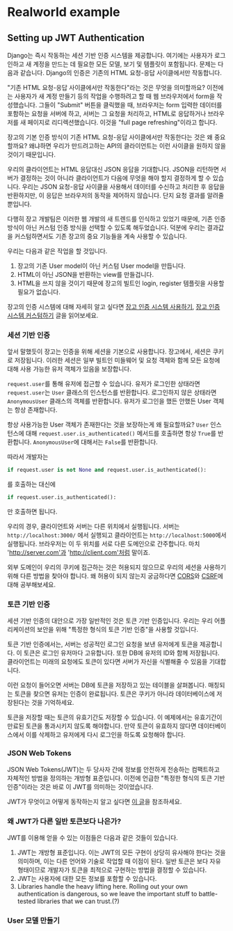 # Realworld example

## Setting up JWT Authentication

Django는 즉시 작동하는 세션 기반 인증 시스템을 제공합니다. 여기에는 사용자가 로그인하고 새 계정을 만드는 데 필요한 모든 모델, 보기 및 템플릿이 포함됩니다. 문제는 다음과 같습니다. Django의 인증은
기존의 HTML 요청-응답 사이클에서만 작동합니다.

"기존 HTML 요청-응답 사이클에서만 작동한다"라는 것은 무엇을 의미할까요? 이전에는 사용자가 새 계정 만들기 등의 작업을 수행하려고 할 때 웹 브라우저에서 form을 작성했습니다. 그들이 "Submit" 버튼을
클릭했을 때, 브라우저는 form 입력한 데이터를 포함하는 요청을 서버에 하고, 서버는 그 요청을 처리하고, HTML로 응답하거나 브라우저를 새 페이지로 리디렉션했습니다. 이것을 "full page
refreshing"이라고 합니다.

장고의 기본 인증 방식이 기존 HTML 요청-응답 사이클에서만 작동한다는 것은 왜 중요할까요? 왜냐하면 우리가 만드려고하는 API의 클라이언트는 이런 사이클을 원하지 않을 것이기 때문입니다.

우리의 클라이언트는 HTML 응답대신 JSON 응답을 기대합니다. JSON을 리턴하면 서버가 결정하는 것이 아니라 클라이언트가 다음에 무엇을 해야 할지 결정하게 할 수 있습니다. 우리는 JSON 요청-응답 사이클을
사용해서 데이터를 수신하고 처리한 후 응답을 반환하지만, 이 응답은 브라우저의 동작을 제어하지 않습니다. 단지 요청 결과를 알려줄 뿐입니다.

다행히 장고 개발팀은 이러한 웹 개발의 새 트렌드를 인식하고 있었기 때문에, 기존 인증 방식이 아닌 커스텀 인증 방식을 선택할 수 있도록 해두었습니다. 덕분에 우리는 결과값을 커스텀하면서도 기존 장고의 중요 기능들을
계속 사용할 수 있습니다.

우리는 다음과 같은 작업을 할 것입니다.

1. 장고의 기존 User model이 아닌 커스텀 User model을 만듭니다.
2. HTML이 아닌 JSON을 반환하는 view를 만들겁니다.
3. HTML을 쓰지 않을 것이기 때문에 장고의 빌트인 login, register 템플릿을 사용할 필요가 없습니다.

장고의 인증 시스템에 대해 자세히 알고 싶다면 [장고 인증 시스템 사용하기](https://docs.djangoproject.com/es/2.1/topics/auth/default/),
[장고 인증 시스템 커스텀하기](https://docs.djangoproject.com/es/2.1/topics/auth/customizing/) 글을 읽어보세요.

### 세션 기반 인증

앞서 말했듯이 장고는 인증을 위해 세션을 기본으로 사용합니다. 장고에서, 세션은 쿠키로 저장됩니다. 이러한 세션은 일부 빌트인 미들웨어 및 요청 객체와 함께 모든 요청에 대해 사용 가능한 유저 객체가 있음을
보장합니다.

`request.user`를 통해 유저에 접근할 수 있습니다. 유저가 로그인한 상태라면 `request.user`는 `User` 클래스의 인스턴스를 반환합니다. 로그인하지 않은 상태라면 `AnonymousUser`
클래스의 객체를 반환합니다. 유저가 로그인을 했든 안했든 User 객체는 항상 존재합니다.

항상 사용가능한 User 객체가 존재한다는 것을 보장하는게 왜 필요할까요?
`User` 인스턴스에 대해 `request.user.is_authenticated()` 메서드를 호출하면 항상 `True`를 반환합니다.
`AnonymousUser`에 대해서는 `False`를 반환합니다.

따라서 개발자는

```python
if request.user is not None and request.user.is_authenticated():
```

를 호출하는 대신에

```python
if request.user.is_authenticated():
```

만 호출하면 됩니다.

우리의 경우, 클라이언트와 서버는 다른 위치에서 실행됩니다. 서버는 `http://localhost:3000/` 에서 실행되고 클라이언트는 `http://localhost:5000`에서 실행됩니다. 브라우저는 이 두
위치를 서로 다른 도메인으로 간주합니다. 마치 'http://server.com'과 'http://client.com'처럼 말이죠.

외부 도메인이 우리의 쿠키에 접근하는 것은 허용되지 않으므로 우리의 세션을 사용하기 위해 다른 방법을 찾아야 합니다. 왜 허용이 되지 않는지
궁금하다면 [CORS](https://developer.mozilla.org/en-US/docs/Web/HTTP/CORS)와 [CSRF](https://docs.djangoproject.com/en/2.1/ref/csrf/)에
대해 공부해보세요.

### 토큰 기반 인증

세션 기반 인증의 대안으로 가장 일반적인 것은 토큰 기반 인증입니다. 우리는 우리 어플리케이션의 보안을 위해
"특정한 형식의 토큰 기반 인증"을 사용할 것입니다.

토큰 기반 인증에서는, 서버는 성공적인 로그인 요청을 보낸 유저에게 토큰을 제공합니다. 이 토큰은 로그인 유저마다 고유합니다. 또한 DB에 유저의 ID와 함께 저장됩니다. 클라이언트는 미래의 요청에도 토큰이 있다면
서버가 자신을 식별해줄 수 있음을 기대합니다.

이런 요청이 들어오면 서버는 DB에 토큰을 저장하고 있는 테이블을 살펴봅니다. 매칭되는 토큰을 찾으면 유저는 인증이 완료됩니다. 토큰은 쿠키가 아니라 데이터베이스에 저장된다는 것을 기억하세요.

토큰을 저장할 때는 토큰의 유효기간도 저장할 수 있습니다. 이 예제에서는 유효기간이 만료된 토큰을 통과시키지 않도록 해야합니다. 만약 토큰이 유효하지 않다면 데이터베이스에서 이를 삭제하고 유저에게 다시 로그인을
하도록 요청해야 합니다.

### JSON Web Tokens

JSON Web Tokens(JWT)는 두 당사자 간에 정보를 안전하게 전송하는 컴팩트하고 자체적인 방법을 정의하는 개방형 표준입니다. 이전에 언급한 "특정한 형식의 토큰 기반 인증"이라는 것은 바로 이 JWT를
의미하는 것이었습니다.

JWT가 무엇이고 어떻게 동작하는지 알고 싶다면 [이 글](https://datatracker.ietf.org/doc/html/rfc7519)을 참조하세요.

### 왜 JWT가 다른 일반 토큰보다 나은가?

JWT를 이용해 얻을 수 있는 이점들은 다음과 같은 것들이 있습니다.

1. JWT는 개방형 표준입니다. 이는 JWT의 모든 구현이 상당히 유사해야 한다는 것을 의미하며, 이는 다른 언어와 기술로 작업할 때 이점이 된다. 일반 토큰은 보다 자유 형태이므로 개발자가 토큰을 최적으로
   구현하는 방법을 결정할 수 있습니다.
2. JWT는 사용자에 대한 모든 정보를 포함할 수 있습니다.
3. Libraries handle the heavy lifting here. Rolling out your own authentication is dangerous, so we leave the important stuff to battle-tested libraries that we can trust.(?)

### User 모델 만들기

